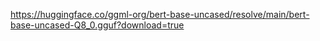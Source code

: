 https://huggingface.co/ggml-org/bert-base-uncased/resolve/main/bert-base-uncased-Q8_0.gguf?download=true